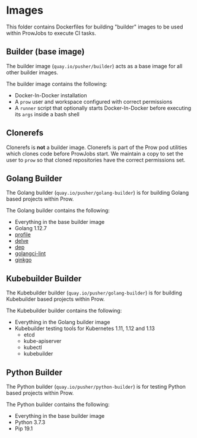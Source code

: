 # Images

This folder contains Dockerfiles for building "builder" images to be used within
ProwJobs to execute CI tasks.

## Builder (base image)

The builder image (`quay.io/pusher/builder`) acts as a base image for all other
builder images.

The builder image contains the following:
- Docker-In-Docker installation
- A `prow` user and workspace configured with correct permissions
- A `runner` script that optionally starts Docker-In-Docker before executing
its `args` inside a bash shell

## Clonerefs

Clonerefs is **not** a builder image. Clonerefs is part of the Prow pod utilities
which clones code before ProwJobs start.
We maintain a copy to set the user to `prow` so that cloned repositories
have the correct permissions set.

## Golang Builder

The Golang builder (`quay.io/pusher/golang-builder`) is for building Golang
based projects within Prow.

The Golang builder contains the following:
- Everything in the base builder image
- Golang 1.12.7
- [profile](github.com/pkg/profile)
- [delve](github.com/go-delve/delve)
- [dep](github.com/golang/dep)
- [golangci-lint](github.com/golangci/golangci-lint)
- [ginkgo](github.com/onsi/ginkgo)

## Kubebuilder Builder

The Kubebuilder builder (`quay.io/pusher/golang-builder`) is for building
Kubebuilder based projects within Prow.

The Kubebuilder builder contains the following:
- Everything in the Golang builder image
- Kubebuilder testing tools for Kubernetes 1.11, 1.12 and 1.13
  - etcd
  - kube-apiserver
  - kubectl
  - kubebuilder

## Python Builder

The Python builder (`quay.io/pusher/python-builder`) is for testing Python based
projects within Prow.

The Python builder contains the following:
- Everything in the base builder image
- Python 3.7.3
- Pip 19.1
